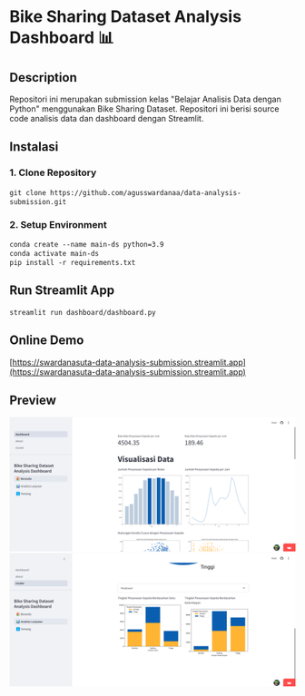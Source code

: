 # Bike Sharing Dataset Analysis Dashboard 📊

## Description
Repositori ini merupakan submission kelas "Belajar Analisis Data dengan Python" menggunakan Bike Sharing Dataset. Repositori ini berisi source code analisis data dan dashboard dengan Streamlit.


## Instalasi

### 1. Clone Repository
```
git clone https://github.com/agusswardanaa/data-analysis-submission.git
```

### 2. Setup Environment
```
conda create --name main-ds python=3.9
conda activate main-ds
pip install -r requirements.txt
```

## Run Streamlit App
```
streamlit run dashboard/dashboard.py
```

## Online Demo
[https://swardanasuta-data-analysis-submission.streamlit.app](https://swardanasuta-data-analysis-submission.streamlit.app)

## Preview
![Preview 1](https://github.com/agusswardanaa/data-analysis-submission/blob/main/assets/preview-1.png)
![Preview 2](https://github.com/agusswardanaa/data-analysis-submission/blob/main/assets/preview-2.png)
